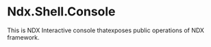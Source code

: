 ﻿# Ndx.Shell.Console
This is NDX Interactive console thatexposes public operations of NDX framework.